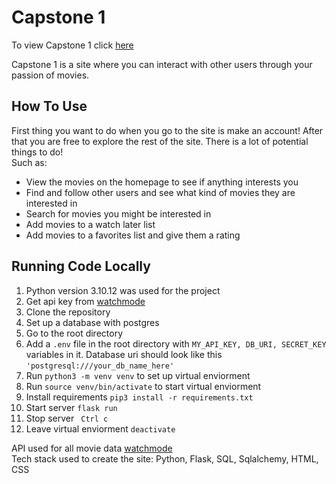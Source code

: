 # Capstone 1

To view Capstone 1 click [here](https://lukes-capstone-one.onrender.com/)

Capstone 1 is a site where you can interact with other users through your passion of movies. 

## How To Use
First thing you want to do when you go to the site is make an account! After that you are free to explore the rest of the site. There is a lot of potential things to do! \
Such as: 
 - View the movies on the homepage to see if anything interests you
 - Find and follow other users and see what kind of movies they are interested in
 - Search for movies you might be interested in 
 - Add movies to a watch later list
 - Add movies to a favorites list and give them a rating

## Running Code Locally

 1. Python version 3.10.12 was used for the project
 1. Get api key from [watchmode](https://api.watchmode.com/)
 1. Clone the repository 
 2. Set up a database with postgres
 2. Go to the root directory
 3. Add a ```.env``` file in the root directory with ```MY_API_KEY, DB_URI, SECRET_KEY``` variables in it. Database uri should look like this ```'postgresql:///your_db_name_here'```
 3. Run ```python3 -m venv venv``` to set up virtual enviorment
 4. Run ```source venv/bin/activate``` to start virtual enviorment
 5. Install requirements ```pip3 install -r requirements.txt```
 6. Start server ```flask run```
 7. Stop server ``` Ctrl c```
 8. Leave virtual enviorment ``` deactivate ``` 

API used for all movie data [watchmode](https://api.watchmode.com/) \
Tech stack used to create the site: Python, Flask, SQL, Sqlalchemy, HTML, CSS
